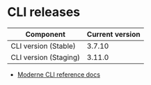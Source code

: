 # CLI releases

| Component             | Current version |
| --------------------- | --------------- |
| CLI version (Stable)  | 3.7.10          |
| CLI version (Staging) | 3.11.0           |

* [Moderne CLI reference docs](../user-documentation/moderne-cli/cli-reference.md)
